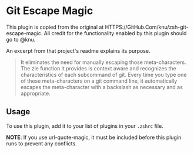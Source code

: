 # Git Escape Magic

This plugin is copied from the original at
HTTPS://GitHub.Com/knu/zsh-git-escape-magic. All credit for the functionality
enabled by this plugin should go to @knu.

An excerpt from that project's readme explains its purpose.

> It eliminates the need for manually escaping those meta-characters. The zle
> function it provides is context aware and recognizes the characteristics of
> each subcommand of git. Every time you type one of these meta-characters on a
> git command line, it automatically escapes the meta-character with a backslash
> as necessary and as appropriate.

## Usage

To use this plugin, add it to your list of plugins in your `.zshrc` file.

**NOTE**: If you use url-quote-magic, it must be included before this plugin
runs to prevent any conflicts.
